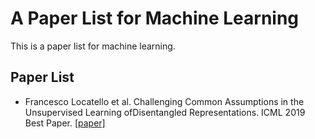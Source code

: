 # A Paper List for Machine Learning

This is a paper list for machine learning.

## Paper List

- Francesco Locatello et al. Challenging Common Assumptions in the Unsupervised Learning ofDisentangled Representations. ICML 2019 Best Paper. [[paper]][1]

[1]: http://xxx.itp.ac.cn/pdf/1811.12359.pdf